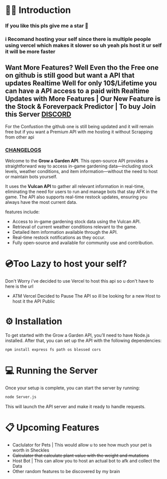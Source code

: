 # 👋🏻 Introduction

### If you like this pls give me a star 🙏
### i Recomand hosting your self since there is multiple people using vercel which makes it slower so uh yeah pls host it ur self it will be more faster

## Want More Features? Well Even tho the Free one on github is still good but want a API that updates Realtime Well for only 10$/Lifetime you can have a API access to a paid with Realtime Updates with More Features | Our New Feature is the Stock & Foreverpack Predictor | To buy Join this Server [DISCORD](https://discord.gg/bf7MFhYpXb)

For the Confustion the github one is still being updated and it will remain free but if you want a Premium API with me hosting it without Scrapping from other api 

### [CHANGELOGS](https://github.com/Just3itx/Grow-A-Garden-API/blob/main/CHANGELOG.md)

Welcome to the **Grow a Garden API**. This open-source API provides a straightforward way to access in-game gardening data—including stock levels, weather conditions, and item information—without the need to host or maintain bots yourself.

It uses the **Vulcan API** to gather all relevant information in real-time, eliminating the need for users to run and manage bots that stay AFK in the game. The API also supports real-time restock updates, ensuring you always have the most current data.

features include:
- Access to in-game gardening stock data using the Vulcan API.
- Retrieval of current weather conditions relevant to the game.
- Detailed item information available through the API.
- Real-time restock notifications as they occur.
- Fully open-source and available for community use and contribution.

# 💿Too Lazy to host your self?
Don't Worry i've decided to use Vercel to host this api so u don't have to here is the url
- ATM Vercel Decided to Pause The API so ill be looking for a new Host to host it the API Public
# ⚙️ Installation

To get started with the Grow a Garden API, you’ll need to have Node.js installed. After that, you can set up the API with the following dependencies:

```bash
npm install express fs path os blessed cors
```

# 💻 Running the Server

Once your setup is complete, you can start the server by running:

```bash
node Server.js
```

This will launch the API server and make it ready to handle requests.

# 📋 Upcoming Features
- Caclulator for Pets | This would allow u to see how much your pet is worth in Sheckles
- ~~Calculator that calculate plant value with the weight and mutations~~
- Host Bot | This can allow you to host an actual bot to afk and collect the Data
- Other random features to be discovered by my brain 
